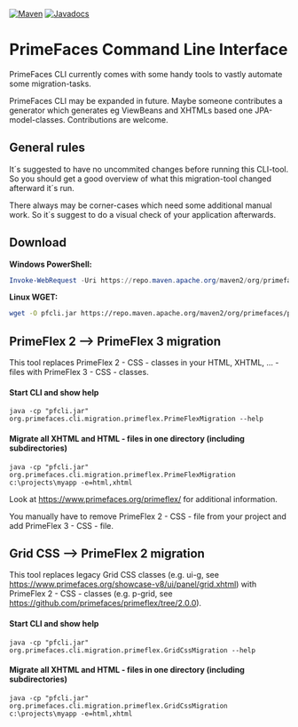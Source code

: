 [![Maven](https://img.shields.io/maven-central/v/org.primefaces/primefaces.svg)](https://repo.maven.apache.org/maven2/org/primefaces/primefaces-cli/)
[![Javadocs](http://javadoc.io/badge/org.primefaces/primefaces-selenium.svg)](http://javadoc.io/doc/org.primefaces/primefaces-cli)

# PrimeFaces Command Line Interface

PrimeFaces CLI currently comes with some handy tools to vastly automate some migration-tasks.

PrimeFaces CLI may be expanded in future. Maybe someone contributes a generator which generates eg ViewBeans and XHTMLs based one JPA-model-classes.
Contributions are welcome.

## General rules

It´s suggested to have no uncommited changes before running this CLI-tool. So you should get a good overview of what this migration-tool changed afterward it´s run.

There always may be corner-cases which need some additional manual work. So it´s suggest to do a visual check of your application afterwards.

## Download

**Windows PowerShell:**

```powershell
Invoke-WebRequest -Uri https://repo.maven.apache.org/maven2/org/primefaces/primefaces-cli/11.0.0-RC1/primefaces-cli-11.0.0.jar -OutFile C:\cli\pfcli.jar
```

**Linux WGET:**

```bash
wget -O pfcli.jar https://repo.maven.apache.org/maven2/org/primefaces/primefaces-cli/11.0.0-RC1/primefaces-cli-11.0.0.jar
```

## PrimeFlex 2 --> PrimeFlex 3 migration

This tool replaces PrimeFlex 2 - CSS - classes in your HTML, XHTML, ... - files with PrimeFlex 3 - CSS - classes.

#### Start CLI and show help

```shell
java -cp "pfcli.jar" org.primefaces.cli.migration.primeflex.PrimeFlexMigration --help
```

#### Migrate all XHTML and HTML - files in one directory (including subdirectories)

```shell
java -cp "pfcli.jar" org.primefaces.cli.migration.primeflex.PrimeFlexMigration c:\projects\myapp -e=html,xhtml
```

Look at https://www.primefaces.org/primeflex/ for additional information.

You manually have to remove PrimeFlex 2 - CSS - file from your project and add PrimeFlex 3 - CSS - file.

## Grid CSS --> PrimeFlex 2 migration

This tool replaces legacy Grid CSS classes (e.g. ui-g, see https://www.primefaces.org/showcase-v8/ui/panel/grid.xhtml) with PrimeFlex 2 - CSS - classes (e.g. p-grid, see https://github.com/primefaces/primeflex/tree/2.0.0).

#### Start CLI and show help

```shell
java -cp "pfcli.jar" org.primefaces.cli.migration.primeflex.GridCssMigration --help
```

#### Migrate all XHTML and HTML - files in one directory (including subdirectories)

```shell
java -cp "pfcli.jar" org.primefaces.cli.migration.primeflex.GridCssMigration c:\projects\myapp -e=html,xhtml
```

